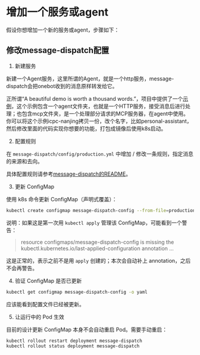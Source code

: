# 增加一个服务或agent

假设你想增加一个新的服务或agent，步骤如下：

## 修改message-dispatch配置

1. 新建服务

新建一个Agent服务，这里所谓的Agent，就是一个http服务，message-dispatch会把onebot收到的消息原样转发给它。

正所谓“A beautiful demo is worth a thousand words.”，项目中提供了一个[示例](docs/examples.md)，这个示例包含一个agent文件夹，也就是一个HTTP服务，接受消息后进行处理；也包含mcp文件夹，是一个处理部分请求的MCP服务器，在agent中使用。你可以将这个示例icpc-nanjing拷贝一份，改个名字，比如personal-assistant，然后修改里面的代码实现你想要的功能，打包成镜像后使用k8s启动。


2. 配置规则

在 `message-dispatch/config/production.yml` 中增加 / 修改一条规则，指定消息的来源和去向。


具体配置规则请参考[message-dispatch的README](/message-dispatch/README.md)。

3. 更新 ConfigMap

使用 k8s 命令更新 ConfigMap（声明式覆盖）：

```bash
kubectl create configmap message-dispatch-config --from-file=production.yml=config/production.yml -o yaml --dry-run=client | kubectl apply -f -
```

  说明：如果这是第一次用 `kubectl apply` 管理该 ConfigMap，可能看到一个警告：

  > resource configmaps/message-dispatch-config is missing the kubectl.kubernetes.io/last-applied-configuration annotation ...

  这是正常的，表示之前不是用 `apply` 创建的；本次会自动补上 annotation，之后不会再警告。

4. 验证 ConfigMap 是否已更新

```bash
kubectl get configmap message-dispatch-config -o yaml
```

应该能看到配置文件已经被更新。


5. 让运行中的 Pod 生效

目前的设计更新 ConfigMap 本身不会自动重启 Pod。需要手动重启：

```bash
kubectl rollout restart deployment message-dispatch
kubectl rollout status deployment message-dispatch
```
